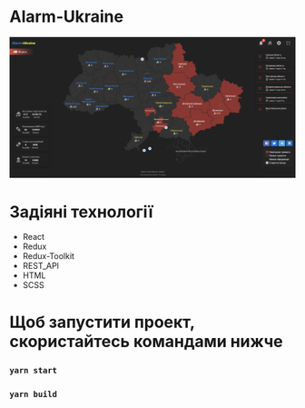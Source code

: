 # Alarm-Ukraine

![Energo-pro](https://github.com/v-saichuk/Alarm-Ukraine/raw/master/Alarm-Ukraine.png)

# Задіяні технології

-   React
-   Redux
-   Redux-Toolkit
-   REST_API
-   HTML
-   SCSS

# Щоб запустити проект, скористайтесь командами нижче

### `yarn start`

### `yarn build`
